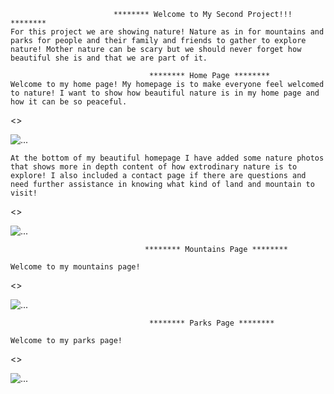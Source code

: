                            ******** Welcome to My Second Project!!! ********
    For this project we are showing nature! Nature as in for mountains and parks for people and their family and friends to gather to explore nature! Mother nature can be scary but we should never forget how beautiful she is and that we are part of it.

                                   ******** Home Page ********  
    Welcome to my home page! My homepage is to make everyone feel welcomed to nature! I want to show how beautiful nature is in my home page and how it can be so peaceful.

<>
                  <div class="carousel-item">
                <img src="./read_me/1 homepage.png" class="d-block w-100" alt="...">
              </div>

    At the bottom of my beautiful homepage I have added some nature photos that shows more in depth content of how extrodinary nature is to explore! I also included a contact page if there are questions and need further assistance in knowing what kind of land and mountain to visit!

<>
                  <div class="carousel-item">
                <img src="./read_me/2 homepage.png" class="d-block w-100" alt="...">
              </div>
          
                                  ******** Mountains Page ********

    Welcome to my mountains page! 

<>
                  <div class="carousel-item">
                <img src="./read_me/mountains.png" class="d-block w-100" alt="...">
              </div>
                              
                                   ******** Parks Page ********

    Welcome to my parks page!


<>
                  <div class="carousel-item">
                <img src="./read_me/parks.png" class="d-block w-100" alt="...">
              </div>
                               
